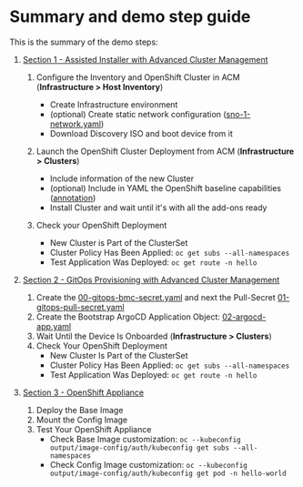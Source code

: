 # Summary and demo step guide

This is the summary of the demo steps:

1. [Section 1 - Assisted Installer with Advanced Cluster Management](01-gui.md)
    1. Configure the Inventory and OpenShift Cluster in ACM (**Infrastructure > Host Inventory**)
        - Create Infrastructure environment
        - (optional) Create static network configuration ([sno-1-network.yaml](../demo-manifests/00-gui/sno-1-network.yaml))
        - Download Discovery ISO and boot device from it

    2. Launch the OpenShift Cluster Deployment from ACM (**Infrastructure > Clusters**)
        - Include information of the new Cluster
        - (optional) Include in YAML the OpenShift baseline capabilities ([annotation](../demo-manifests/00-gui/install-config-overrides.yaml))
        - Install Cluster and wait until it's with all the add-ons ready
        
    3. Check your OpenShift Deployment
        - New Cluster is Part of the ClusterSet
        - Cluster Policy Has Been Applied: `oc get subs --all-namespaces`
        - Test Application Was Deployed: `oc get route -n hello`

2. [Section 2 - GitOps Provisioning with Advanced Cluster Management](02-gitops.md)
    1. Create the [00-gitops-bmc-secret.yaml](../demo-manifests/01-gitops/00-gitops-bmc-secret.yaml) and next the Pull-Secret [01-gitops-pull-secret.yaml](../demo-manifests/01-gitops/01-gitops-pull-secret.yaml)
    2. Create the Bootstrap ArgoCD Application Object: [02-argocd-app.yaml](../demo-manifests/01-gitops/02-argocd-app.yaml)
    3. Wait Until the Device Is Onboarded (**Infrastructure > Clusters**)
    4. Check Your OpenShift Deployment
        - New Cluster Is Part of the ClusterSet
        - Cluster Policy Has Been Applied: `oc get subs --all-namespaces`
        - Test Application Was Deployed: `oc get route -n hello`
        
3. [Section 3 - OpenShift Appliance](03-appliance.md)
    1. Deploy the Base Image
    2. Mount the Config Image
    3. Test Your OpenShift Appliance
        - Check Base Image customization: `oc --kubeconfig output/image-config/auth/kubeconfig get subs --all-namespaces`
        - Check Config Image customization: `oc --kubeconfig output/image-config/auth/kubeconfig get pod -n hello-world`

